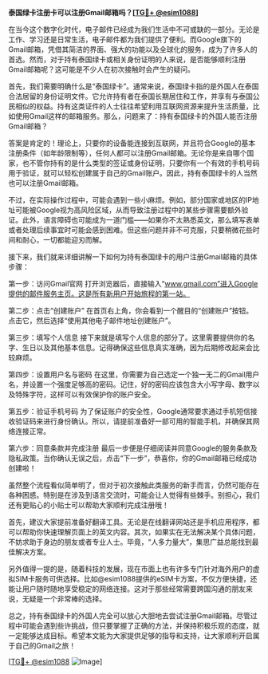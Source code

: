 **泰国绿卡注册卡可以注册Gmail邮箱吗？[[TG💪+ @esim1088](https://t.me/s/esim1088)]**

在当今这个数字化时代，电子邮件已经成为我们生活中不可或缺的一部分。无论是工作、学习还是日常生活，电子邮件都为我们提供了便利。而Google旗下的Gmail邮箱，凭借其简洁的界面、强大的功能以及全球化的服务，成为了许多人的首选。然而，对于持有泰国绿卡或相关身份证明的人来说，是否能够顺利注册Gmail邮箱呢？这可能是不少人在初次接触时会产生的疑问。

首先，我们需要明确什么是“泰国绿卡”。通常来说，泰国绿卡指的是外国人在泰国合法居留的身份证明文件。它允许持有者在泰国长期居住和工作，并享有与泰国公民相似的权益。持有这类证件的人士往往希望利用互联网资源来提升生活质量，比如使用Gmail这样的邮箱服务。那么，问题来了：持有泰国绿卡的外国人能否注册Gmail邮箱？

答案是肯定的！理论上，只要你的设备能连接到互联网，并且符合Google的基本注册条件（如年龄限制等），任何人都可以注册Gmail邮箱。无论你是来自哪个国家，也不管你持有的是什么类型的签证或身份证明，只要你有一个有效的手机号码用于验证，就可以轻松创建属于自己的Gmail账户。因此，持有泰国绿卡的人当然也可以注册Gmail邮箱。

不过，在实际操作过程中，可能会遇到一些小麻烦。例如，部分国家或地区的IP地址可能被Google视为高风险区域，从而导致注册过程中的某些步骤需要额外验证。此外，语言障碍也可能成为一道门槛——如果你不太熟悉英文，那么填写表单或者处理后续事宜时可能会感到困难。但这些问题并非不可克服，只要稍微花些时间和耐心，一切都能迎刃而解。

接下来，我们就来详细讲解一下如何为持有泰国绿卡的用户注册Gmail邮箱的具体步骤：

第一步：访问Gmail官网
打开浏览器后，直接输入“www.gmail.com”进入Google提供的邮件服务主页。这是所有新用户开始旅程的第一站。

第二步：点击“创建账户”
在首页右上角，你会看到一个醒目的“创建账户”按钮。点击它，然后选择“使用其他电子邮件地址创建账户”。

第三步：填写个人信息
接下来就是填写个人信息的部分了。这里需要提供你的名字、生日以及其他基本信息。记得确保这些信息真实准确，因为后期修改起来会比较麻烦。

第四步：设置用户名与密码
在这里，你需要为自己选定一个独一无二的Gmail用户名，并设置一个强度足够高的密码。记住，好的密码应该包含大小写字母、数字以及特殊字符，这样可以有效保护你的账户安全。

第五步：验证手机号码
为了保证账户的安全性，Google通常要求通过手机短信接收验证码来进行身份确认。所以，请提前准备好一部可用的智能手机，并确保其网络连接正常。

第六步：同意条款并完成注册
最后一步便是仔细阅读并同意Google的服务条款及隐私政策。当你确认无误之后，点击“下一步”，恭喜你，你的Gmail邮箱已经成功创建啦！

虽然整个流程看似简单明了，但对于初次接触此类服务的新手而言，仍然可能存在各种困惑。特别是在涉及到语言交流时，可能会让人觉得有些棘手。别担心，我们还有更贴心的小贴士可以帮助大家顺利完成注册哦！

首先，建议大家提前准备好翻译工具。无论是在线翻译网站还是手机应用程序，都可以帮助你快速理解页面上的英文内容。其次，如果实在无法解决某个具体问题，不妨求助于身边的朋友或者专业人士。毕竟，“人多力量大”，集思广益总能找到最佳解决方案。

另外值得一提的是，随着科技的发展，现在市面上也有许多专门针对海外用户的虚拟SIM卡服务可供选择。比如@esim1088提供的eSIM卡方案，不仅方便快捷，还能让用户随时随地享受稳定的网络连接。这对于那些经常需要跨国沟通的朋友来说，无疑是一个非常棒的选择。

总之，持有泰国绿卡的外国人完全可以放心大胆地去尝试注册Gmail邮箱。尽管过程中可能会遇到些许挑战，但只要掌握了正确的方法，并保持积极乐观的态度，就一定能够达成目标。希望本文能为大家提供足够的指导和支持，让大家顺利开启属于自己的Gmail之旅！

[[TG💪+ @esim1088](https://t.me/s/esim1088) ![Image](https://i.postimg.cc/4NQfJmqS/Snipaste-2025-05-13-00-14-12.png)]